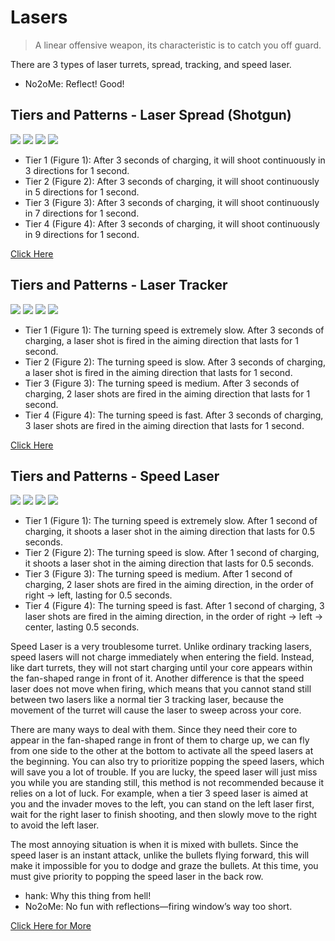 # Lasers

> A linear offensive weapon, its characteristic is to catch you off guard.

There are 3 types of laser turrets, spread, tracking, and speed laser.

- No2oMe: Reflect! Good!

## Tiers and Patterns - Laser Spread (Shotgun)

<img src="/turrets/laser_shotgun_1.png" style={{zoom:1.25}}/>
<img src="/turrets/laser_shotgun_2.png" style={{zoom:1.25}}/>
<img src="/turrets/laser_shotgun_3.png" style={{zoom:1.25}}/>
<img src="/turrets/laser_shotgun_4.png" style={{zoom:1.25}}/>

- Tier 1 (Figure 1): After 3 seconds of charging, it will shoot continuously in 3 directions for 1 second.
- Tier 2 (Figure 2): After 3 seconds of charging, it will shoot continuously in 5 directions for 1 second.
- Tier 3 (Figure 3): After 3 seconds of charging, it will shoot continuously in 7 directions for 1 second.
- Tier 4 (Figure 4): After 3 seconds of charging, it will shoot continuously in 9 directions for 1 second.

[Click Here](https://gamefaqs.gamespot.com/iphone/193681-phoenix-ii/faqs/76704/invader-weaponry#normal-lasers)

## Tiers and Patterns - Laser Tracker

<img src="/turrets/laser_tracker_1.png" style={{zoom:1.25}}/>
<img src="/turrets/laser_tracker_2.png" style={{zoom:1.25}}/>
<img src="/turrets/laser_tracker_3.png" style={{zoom:1.25}}/>
<img src="/turrets/laser_tracker_4.png" style={{zoom:1.25}}/>

- Tier 1 (Figure 1): The turning speed is extremely slow. After 3 seconds of charging, a laser shot is fired in the aiming direction that lasts for 1 second.
- Tier 2 (Figure 2): The turning speed is slow. After 3 seconds of charging, a laser shot is fired in the aiming direction that lasts for 1 second.
- Tier 3 (Figure 3): The turning speed is medium. After 3 seconds of charging, 2 laser shots are fired in the aiming direction that lasts for 1 second.
- Tier 4 (Figure 4): The turning speed is fast. After 3 seconds of charging, 3 laser shots are fired in the aiming direction that lasts for 1 second.

[Click Here](https://gamefaqs.gamespot.com/iphone/193681-phoenix-ii/faqs/76704/invader-weaponry#normal-lasers)

## Tiers and Patterns - Speed Laser

<img src="/turrets/speed_laser_1.png" style={{zoom:1.25}}/>
<img src="/turrets/speed_laser_2.png" style={{zoom:1.25}}/>
<img src="/turrets/speed_laser_3.png" style={{zoom:1.25}}/>
<img src="/turrets/speed_laser_4.png" style={{zoom:1.25}}/>

- Tier 1 (Figure 1): The turning speed is extremely slow. After 1 second of charging, it shoots a laser shot in the aiming direction that lasts for 0.5 seconds.
- Tier 2 (Figure 2): The turning speed is slow. After 1 second of charging, it shoots a laser shot in the aiming direction that lasts for 0.5 seconds.
- Tier 3 (Figure 3): The turning speed is medium. After 1 second of charging, 2 laser shots are fired in the aiming direction, in the order of right → left, lasting for 0.5 seconds.
- Tier 4 (Figure 4): The turning speed is fast. After 1 second of charging, 3 laser shots are fired in the aiming direction, in the order of right → left → center, lasting 0.5 seconds.

Speed Laser is a very troublesome turret. Unlike ordinary tracking lasers, speed lasers will not charge immediately when entering the field. Instead, like dart turrets, they will not start charging until your core appears within the fan-shaped range in front of it. Another difference is that the speed laser does not move when firing, which means that you cannot stand still between two lasers like a normal tier 3 tracking laser, because the movement of the turret will cause the laser to sweep across your core.

There are many ways to deal with them. Since they need their core to appear in the fan-shaped range in front of them to charge up, we can fly from one side to the other at the bottom to activate all the speed lasers at the beginning. You can also try to prioritize popping the speed lasers, which will save you a lot of trouble. If you are lucky, the speed laser will just miss you while you are standing still, this method is not recommended because it relies on a lot of luck. For example, when a tier 3 speed laser is aimed at you and the invader moves to the left, you can stand on the left laser first, wait for the right laser to finish shooting, and then slowly move to the right to avoid the left laser.

The most annoying situation is when it is mixed with bullets. Since the speed laser is an instant attack, unlike the bullets flying forward, this will make it impossible for you to dodge and graze the bullets. At this time, you must give priority to popping the speed laser in the back row.

- hank: Why this thing from hell!
- No2oMe: No fun with reflections—firing window’s way too short.

[Click Here for More](https://gamefaqs.gamespot.com/iphone/193681-phoenix-ii/faqs/76704/invader-weaponry#speed-lasers)
